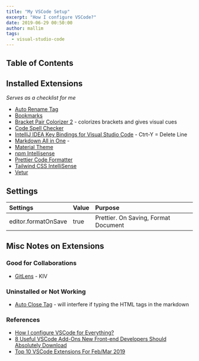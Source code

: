```yaml
---
title: "My VSCode Setup"
excerpt: "How I configure VSCode?"
date: 2019-06-29 00:50:00
author: mallim
tags:
  - visual-studio-code
---
```


## Table of Contents

## Installed Extensions

_Serves as a checklist for me_

- [Auto Rename Tag](https://marketplace.visualstudio.com/items?itemName=formulahendry.auto-rename-tag)
- [Bookmarks](https://marketplace.visualstudio.com/items?itemName=alefragnani.Bookmarks)
- [Bracket Pair Colorizer 2](https://marketplace.visualstudio.com/items?itemName=CoenraadS.bracket-pair-colorizer-2) - colorizes brackets and gives visual cues
- [Code Spell Checker](https://marketplace.visualstudio.com/items?itemName=streetsidesoftware.code-spell-checker)
- [IntelliJ IDEA Key Bindings for Visual Studio Code](https://marketplace.visualstudio.com/items?itemName=k--kato.intellij-idea-keybindings) - Ctrt-Y = Delete Line
- [Markdown All in One](https://marketplace.visualstudio.com/items?itemName=yzhang.markdown-all-in-one) -
- [Material Theme](https://marketplace.visualstudio.com/items?itemName=Equinusocio.vsc-material-theme)
- [npm Intellisense](https://marketplace.visualstudio.com/items?itemName=christian-kohler.npm-intellisense)
- [Prettier Code Formatter](https://marketplace.visualstudio.com/items?itemName=esbenp.prettier-vscode)
- [Tailwind CSS IntelliSense](https://marketplace.visualstudio.com/items?itemName=bradlc.vscode-tailwindcss)
- [Vetur](https://marketplace.visualstudio.com/items?itemName=octref.vetur)

## Settings

| Settings            | Value | Purpose                              |
| :------------------ | :---- | :----------------------------------- |
| editor.formatOnSave | true  | Prettier. On Saving, Format Document |

## Misc Notes on Extensions

### Good for Collaborations

- [GitLens](https://marketplace.visualstudio.com/items?itemName=eamodio.gitlens) - KIV

### Uninstalled or Not Working

- [Auto Close Tag](https://marketplace.visualstudio.com/items?itemName=formulahendry.auto-close-tag) - will interfere if typing the HTML tags in the markdown

### References

- [How I configure VSCode for Everything?](https://hackernoon.com/how-i-configure-vscode-for-everything-7df65a316a52)
- [8 Useful VSCode Add-Ons New Front-end Developers Should Absolutely Download](https://medium.com/swlh/8-useful-vscode-add-ons-new-front-end-developers-should-absolutely-download-e77e6004d537)
- [Top 10 VSCode Extensions For Feb/Mar 2019](https://blog.usejournal.com/top-10-vscode-extensions-for-feb-mar-2019-e27a4b532a02)
